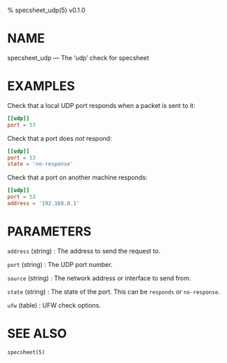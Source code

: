 % specsheet_udp(5) v0.1.0


NAME
====

specsheet_udp — The ‘udp’ check for specsheet


EXAMPLES
========

Check that a local UDP port responds when a packet is sent to it:

```toml
[[udp]]
port = 53
```

Check that a port does _not_ respond:

```toml
[[udp]]
port = 53
state = 'no-response'
```

Check that a port on another machine responds:

```toml
[[udp]]
port = 53
address = '192.168.0.1'
```


PARAMETERS
==========

`address` (string)
: The address to send the request to.

`port` (string)
: The UDP port number.

`source` (string)
: The network address or interface to send from.

`state` (string)
: The state of the port. This can be `responds` or `no-response`.

`ufw` (table)
: UFW check options.


SEE ALSO
========

`specsheet(5)`
